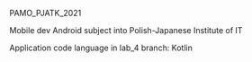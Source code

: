 PAMO_PJATK_2021

Mobile dev Android subject into Polish-Japanese Institute of IT

Application code language in lab_4 branch: Kotlin
